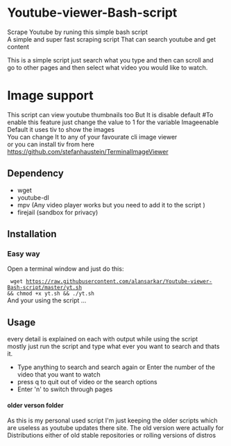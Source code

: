 # Youtube-viewer-Bash-script

Scrape Youtube by runing this simple bash script <br>
A simple and super fast scraping  script That can search youtube and get content

This is a simple script just search what you type and then can scroll and  <br>
go to other pages and  then select what  video you would like to watch.

# Image support 
This script can view youtube thumbnails too 
But It is disable default 
#To enable this feature just change the value to 1 for the variable Imageenable </br>
Default it uses tiv to show the images <br>
You can change It to any of your favourate cli image viewer  <br>
or you can install tiv from here https://github.com/stefanhaustein/TerminalImageViewer




## Dependency 
* wget <br>
* youtube-dl <br>
* mpv (Any video player works but  you need to add it to the script )  <br>
* firejail (sandbox for privacy) <br>

## Installation
### Easy way

Open a terminal window and just do this: <br >

<code> wget https://raw.githubusercontent.com/alansarkar/Youtube-viewer-Bash-script/master/yt.sh && chmod +x yt.sh  && ./yt.sh</code > <br>
And your using the script ...

## Usage
every detail is explained on  each with output while using the script <br>
mostly just run the script and type what ever you want to search and thats it.
* Type anything to search and search again or Enter the number of the video that you want to watch
* press q to quit out of video or the search options
* Enter 'n' to switch through pages




#### older verson folder
As this is my personal used script I'm just keeping the older scripts which are useless as youtube updates there site.
The old version were  actually for Distributions  either of old stable repositories or rolling versions of distros <br >

